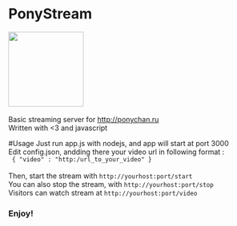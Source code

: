# PonyStream
<img src="http://vignette4.wikia.nocookie.net/mlpfanart/images/f/ff/Applejack_3_by_xpesifeindx-d5gsde5.png" height="150"
  width="150" /> <br/><br/>
Basic streaming server for http://ponychan.ru<br/>
Written with <3 and javascript

#Usage
Just run app.js with nodejs, and app will start at port 3000
<br/>
Edit config.json, andding there your video url in following format : <br/>
<code>
{
  "video" : "http:/url_to_your_video"
}
</code><br/><br/>
Then, start the stream with <code>http://yourhost:port/start</code>
<br/>
You can also stop the stream, with <code>http://yourhost:port/stop</code>
<br/>
Visitors can watch stream at <code>http://yourhost:port/video</code>

<h3>Enjoy!</h3>
